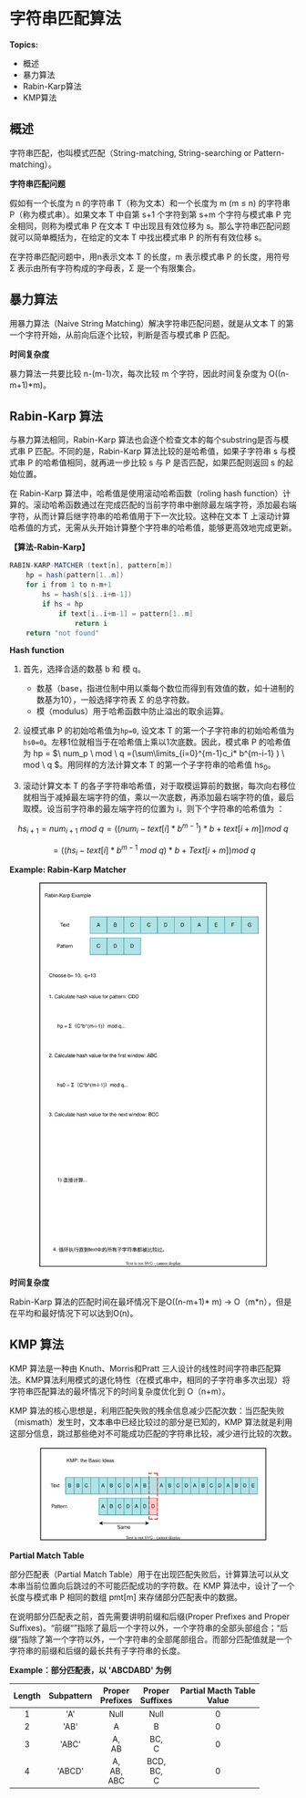 # 字符串匹配算法

**Topics:**

- 概述
- 暴力算法
- Rabin-Karp算法
- KMP算法

## 概述

字符串匹配，也叫模式匹配（String-matching, String-searching or Pattern-matching）。

**字符串匹配问题**

假如有一个长度为 n 的字符串 T（称为文本）和一个长度为 m (m ≤ n) 的字符串 P（称为模式串）。如果文本 T 中自第 s+1 个字符到第 s+m 个字符与模式串 P 完全相同，则称为模式串 P 在文本 T 中出现且有效位移为 s。那么字符串匹配问题就可以简单概括为，在给定的文本 T 中找出模式串 P 的所有有效位移 s。

在字符串匹配问题中，用n表示文本 T 的长度，m 表示模式串 P 的长度，用符号 Σ 表示由所有字符构成的字母表，Σ 是一个有限集合。

## 暴力算法

用暴力算法（Naive String Matching）解决字符串匹配问题，就是从文本 T 的第一个字符开始，从前向后逐个比较，判断是否与模式串 P 匹配。

**时间复杂度**

暴力算法一共要比较 n-(m-1)次，每次比较 m 个字符，因此时间复杂度为 O((n-m+1)*m)。

## Rabin-Karp 算法

与暴力算法相同，Rabin-Karp 算法也会逐个检查文本的每个substring是否与模式串 P 匹配。不同的是，Rabin-Karp 算法比较的是哈希值，如果子字符串 s 与模式串 P 的哈希值相同，就再进一步比较 s 与 P 是否匹配，如果匹配则返回 s 的起始位置。

在 Rabin-Karp 算法中，哈希值是使用滚动哈希函数（roling hash function）计算的。滚动哈希函数通过在完成匹配的当前字符串中删除最左端字符，添加最右端字符，从而计算后继字符串的哈希值用于下一次比较。这种在文本 T 上滚动计算哈希值的方式，无需从头开始计算整个字符串的哈希值，能够更高效地完成更新。

**【算法-Rabin-Karp】**

``` java
RABIN-KARP-MATCHER (text[n], pattern[m])
    hp = hash(pattern[1..m])
    for i from 1 to n-m+1
        hs = hash(s[i..i+m-1])
        if hs = hp
            if text[i..i+m-1] = pattern[1..m]
                return i
    return "not found"
```

**Hash function**

1. 首先，选择合适的数基 b 和 模 q。
   - 数基（base，指进位制中用以乘每个数位而得到有效值的数，如十进制的数基为10），一般选择字符表 Σ 的总字符数。
   - 模（modulus）用于哈希函数中防止溢出的取余运算。
     
1. 设模式串 P 的初始哈希值为`hp=0`, 设文本 T 的第一个子字符串的初始哈希值为`hs0=0`。左移1位就相当于在哈希值上乘以1次底数。因此，模式串 P 的哈希值为 hp =  $`\ num_p \ mod \ q =(\sum\limits_{i=0}^{m-1}c_i* b^{m-i-1} ) \  mod \ q `$。用同样的方法计算文本 T 的第一个子字符串的哈希值 hs<sub>0</sub>。

1. 滚动计算文本 T 的各子字符串哈希值，对于取模运算前的数据，每次向右移位就相当于减掉最左端字符的值，乘以一次底数，再添加最右端字符的值，最后取模。设当前字符串的最左端字符的位置为 i，则下个字符串的哈希值为 ：

```math
    hs_{i+1}=num_{i+1} \ mod \ q
            =((num_i-text[i]*b^{m-1})*b+text[i+m])mod \ q
```
```math
            =((hs_i-text[i]*b^{m-1} \ mod \ q)*b+Text[i+m])mod \ q
```
</div>

**Example: Rabin-Karp Matcher**

<div align="center">
    <img src="https://github.com/TBD2021/Salt-and-Computer-Science/blob/main/Algorithms/img/RabinKarpExample.svg" width="400px">
</div>

**时间复杂度**

Rabin-Karp 算法的匹配时间在最坏情况下是O((n-m+1)* m) → O（m*n），但是在平均和最好情况下可以达到O(n)。
   
## KMP 算法

KMP 算法是一种由 Knuth、Morris和Pratt 三人设计的线性时间字符串匹配算法。KMP算法利用模式的退化特性（在模式串中，相同的子字符串多次出现）将字符串匹配算法的最坏情况下的时间复杂度优化到 O（n+m）。

KMP 算法的核心思想是，利用匹配失败的残余信息减少匹配次数：当匹配失败（mismath）发生时，文本串中已经比较过的部分是已知的，KMP 算法就是利用这部分信息，跳过那些绝对不可能成功匹配的字符串比较，减少进行比较的次数。

<div align="center">
    <img src="https://github.com/TBD2021/Salt-and-Computer-Science/blob/main/Algorithms/img/KMP_1.svg" width="400px">
</div>

**Partial Match Table**

部分匹配表（Partial Match Table）用于在出现匹配失败后，计算算法可以从文本串当前位置向后跳过的不可能匹配成功的字符数。在 KMP 算法中，设计了一个长度与模式串 P 相同的数组 pmt\[m] 来存储部分匹配表中的数据。

在说明部分匹配表之前，首先需要讲明前缀和后缀(Proper Prefixes and Proper Suffixes)。“前缀“”指除了最后一个字符以外，一个字符串的全部头部组合；“后缀”指除了第一个字符以外，一个字符串的全部尾部组合。而部分匹配值就是一个字符串的前缀和后缀的最长共有子字符串的长度。

**Example：部分匹配表，以 'ABCDABD' 为例**

|Length|Subpattern|Proper<br>Prefixes|Proper<br>Suffixes|Partial Macth Table<br>Value|
|:---:|:---:|:---:|:---:|:---:|
|1|'A'|Null|Null|0|
|2|'AB'|A|B|0|
|3|'ABC'|A,<br>AB|BC,<br>C|0|
|4|'ABCD'|A,<br>AB,<br>ABC|BCD,<br>BC,<br>C|0|
